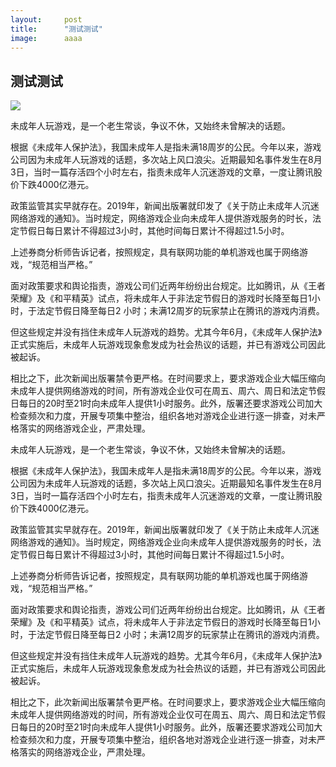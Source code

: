 ```yaml
---
layout:     post
title:      "测试测试"
image:      aaaa
---
```


## 测试测试

![]({{site.url}}/{{post_images}}/2016-03-03-c-a.png)

未成年人玩游戏，是一个老生常谈，争议不休，又始终未曾解决的话题。

根据《未成年人保护法》，我国未成年人是指未满18周岁的公民。今年以来，游戏公司因为未成年人玩游戏的话题，多次站上风口浪尖。近期最知名事件发生在8月3日，当时一篇存活四个小时左右，指责未成年人沉迷游戏的文章，一度让腾讯股价下跌4000亿港元。

政策监管其实早就存在。2019年，新闻出版署就印发了《关于防止未成年人沉迷网络游戏的通知》。当时规定，网络游戏企业向未成年人提供游戏服务的时长，法定节假日每日累计不得超过3小时，其他时间每日累计不得超过1.5小时。

上述券商分析师告诉记者，按照规定，具有联网功能的单机游戏也属于网络游戏，“规范相当严格。”

面对政策要求和舆论指责，游戏公司们近两年纷纷出台规定。比如腾讯，从《王者荣耀》及《和平精英》试点，将未成年人于非法定节假日的游戏时长降至每日1小时，于法定节假日降至每日2 小时；未满12周岁的玩家禁止在腾讯的游戏内消费。

但这些规定并没有挡住未成年人玩游戏的趋势。尤其今年6月，《未成年人保护法》正式实施后，未成年人玩游戏现象愈发成为社会热议的话题，并已有游戏公司因此被起诉。

相比之下，此次新闻出版署禁令更严格。在时间要求上，要求游戏企业大幅压缩向未成年人提供网络游戏的时间，所有游戏企业仅可在周五、周六、周日和法定节假日每日的20时至21时向未成年人提供1小时服务。此外，版署还要求游戏公司加大检查频次和力度，开展专项集中整治，组织各地对游戏企业进行逐一排查，对未严格落实的网络游戏企业，严肃处理。

未成年人玩游戏，是一个老生常谈，争议不休，又始终未曾解决的话题。

根据《未成年人保护法》，我国未成年人是指未满18周岁的公民。今年以来，游戏公司因为未成年人玩游戏的话题，多次站上风口浪尖。近期最知名事件发生在8月3日，当时一篇存活四个小时左右，指责未成年人沉迷游戏的文章，一度让腾讯股价下跌4000亿港元。

政策监管其实早就存在。2019年，新闻出版署就印发了《关于防止未成年人沉迷网络游戏的通知》。当时规定，网络游戏企业向未成年人提供游戏服务的时长，法定节假日每日累计不得超过3小时，其他时间每日累计不得超过1.5小时。

上述券商分析师告诉记者，按照规定，具有联网功能的单机游戏也属于网络游戏，“规范相当严格。”

面对政策要求和舆论指责，游戏公司们近两年纷纷出台规定。比如腾讯，从《王者荣耀》及《和平精英》试点，将未成年人于非法定节假日的游戏时长降至每日1小时，于法定节假日降至每日2 小时；未满12周岁的玩家禁止在腾讯的游戏内消费。

但这些规定并没有挡住未成年人玩游戏的趋势。尤其今年6月，《未成年人保护法》正式实施后，未成年人玩游戏现象愈发成为社会热议的话题，并已有游戏公司因此被起诉。

相比之下，此次新闻出版署禁令更严格。在时间要求上，要求游戏企业大幅压缩向未成年人提供网络游戏的时间，所有游戏企业仅可在周五、周六、周日和法定节假日每日的20时至21时向未成年人提供1小时服务。此外，版署还要求游戏公司加大检查频次和力度，开展专项集中整治，组织各地对游戏企业进行逐一排查，对未严格落实的网络游戏企业，严肃处理。